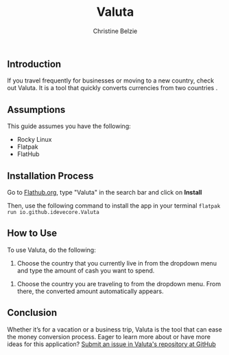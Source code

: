 ﻿---
 title: Valuta
 author: Christine Belzie
 contributors:
---

## Introduction

 If you travel frequently for businesses or moving to a new country, check out Valuta. It is a tool that quickly converts currencies from two countries .

## Assumptions

This guide assumes you have the following:

- Rocky Linux
- Flatpak
- FlatHub

## Installation Process

Go to [Flathub.org](https://flathub.org), type "Valuta" in the search bar and click on **Install**
<!--- add screenshot here --->

Then, use the following command to install the app in your terminal
`flatpak run io.github.idevecore.Valuta`

## How to Use

To use Valuta,  do the following:

1. Choose the country that you currently live in from the dropdown menu and type the amount of cash you want to spend.
<!--- add screenshot here --->

1. Choose the country you are traveling to from the dropdown menu.  From there, the converted amount automatically appears.
<!--- add screenshot here-->
## Conclusion

Whether it’s for a vacation or a business trip, Valuta is the tool that can ease the money conversion process. Eager to learn more about or have more ideas for this application? [Submit an issue in Valuta's repository at GitHub](https://github.com/ideveCore/valuta/issues)
